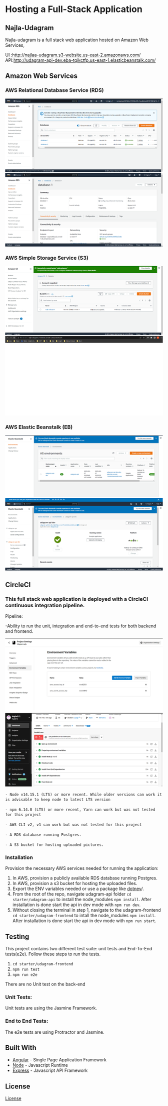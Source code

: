 # Hosting a Full-Stack Application

## Najla-Udagram


Najla-udagram is a full stack web application hosted on Amazon Web Services,

UI :http://najlaa-udagram.s3-website.us-east-2.amazonaws.com/
API:http://udagram-api-dev.eba-tqikctfp.us-east-1.elasticbeanstalk.com/
## Amazon Web Services
### AWS Relational Database Service (RDS)
![Screenshot](./udagram/screenshots/RDS.png)
![Screenshot](./udagram/screenshots/1.png)

### AWS Simple Storage Service (S3)
![Screenshot](./udagram/screenshots/2.png)
![Screenshot](./udagram/screenshots/3.png)

### AWS Elastic Beanstalk (EB)

![Screenshot](./udagram/screenshots/5.png)
![Screenshot](./udagram/screenshots/6.png)

## CircleCI
### This full stack web application is deployed with a CircleCI continuous integration pipeline.
Pipeline:

-Ability  to run the unit, integration and end-to-end tests for both backend and frontend.


![Screenshot](./udagram/screenshots/8.png)
![Screenshot](./udagram/screenshots/9.png)
```
- Node v14.15.1 (LTS) or more recent. While older versions can work it is advisable to keep node to latest LTS version

- npm 6.14.8 (LTS) or more recent, Yarn can work but was not tested for this project

- AWS CLI v2, v1 can work but was not tested for this project

- A RDS database running Postgres.

- A S3 bucket for hosting uploaded pictures.

```

### Installation

Provision the necessary AWS services needed for running the application:

1. In AWS, provision a publicly available RDS database running Postgres. <Place holder for link to classroom article>
1. In AWS, provision a s3 bucket for hosting the uploaded files. <Place holder for tlink to classroom article>
1. Export the ENV variables needed or use a package like [dotnev](https://www.npmjs.com/package/dotenv)/.
1. From the root of the repo, navigate udagram-api folder `cd starter/udagram-api` to install the node_modules `npm install`. After installation is done start the api in dev mode with `npm run dev`.
1. Without closing the terminal in step 1, navigate to the udagram-frontend `cd starter/udagram-frontend` to intall the node_modules `npm install`. After installation is done start the api in dev mode with `npm run start`.

## Testing

This project contains two different test suite: unit tests and End-To-End tests(e2e). Follow these steps to run the tests.

1. `cd starter/udagram-frontend`
1. `npm run test`
1. `npm run e2e`

There are no Unit test on the back-end

### Unit Tests:

Unit tests are using the Jasmine Framework.

### End to End Tests:

The e2e tests are using Protractor and Jasmine.

## Built With

- [Angular](https://angular.io/) - Single Page Application Framework
- [Node](https://nodejs.org) - Javascript Runtime
- [Express](https://expressjs.com/) - Javascript API Framework

## License

[License](LICENSE.txt)
